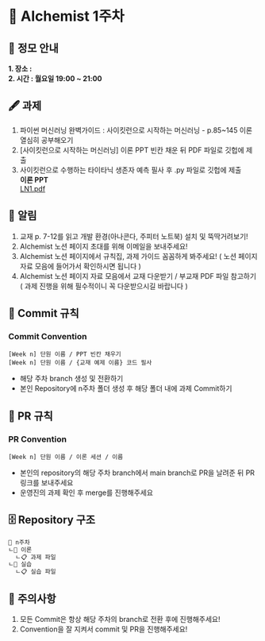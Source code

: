 # 💠 AIchemist 1주차 

## 🌻 정모 안내
**1. 장소 :**   
**2. 시간 : 월요일 19:00 ~ 21:00**

## 🖋 과제
1. 파이썬 머신러닝 완벽가이드 : 사이킷런으로 시작하는 머신러닝 - p.85~145 이론 열심히 공부해오기
2. [사이킷런으로 시작하는 머신러닝] 이론 PPT 빈칸 채운 뒤 PDF 파일로 깃헙에 제출
3. 사이킷런으로 수행하는 타이타닉 생존자 예측 필사 후 .py  파일로 깃헙에 제출   
**이론 PPT**   
[LN1.pdf](https://github.com/Ewha-AIchemist-2/Session/files/14568177/LN1.pdf)   

## 🚨 알림
1. 교재 p. 7-12를 읽고 개발 환경(아나콘다, 주피터 노트북) 설치 및 뚝딱거려보기!
2. AIchemist 노션 페이지 초대를 위해 이메일을 보내주세요!
3. AIchemist 노션 페이지에서 규칙집, 과제 가이드 꼼꼼하게 봐주세요!
( 노션 페이지 자료 모음에 들어가서 확인하시면 됩니다 )
4. AIchemist 노션 페이지 자료 모음에서 교재 다운받기 / 부교재 PDF 파일 참고하기
( 과제 진행을 위해 필수적이니 꼭 다운받으시길 바랍니다 )

## 🌱 Commit 규칙   
### Commit Convention      
    [Week n] 단원 이름 / PPT 빈칸 채우기   
    [Week n] 단원 이름 / {교재 예제 이름} 코드 필사      
+ 해당 주차 branch 생성 및 전환하기 
+ 본인 Repository에 n주차 폴더 생성 후 해당 폴더 내에 과제 Commit하기   
## 🌱 PR 규칙          
### PR Convention         
    [Week n] 단원 이름 / 이론 세션 / 이름        
+ 본인의 repository의 해당 주차 branch에서 main branch로 PR을 날려준 뒤 PR 링크를 보내주세요
+ 운영진의 과제 확인 후 merge를 진행해주세요 

## 🗄 Repository 구조
```bash
📁 n주차
ㄴ📁 이론
  ㄴ📋 과제 파일
ㄴ📁 실습
  ㄴ📋 실습 파일
```

## 🚨 주의사항   
1. 모든 Commit은 항상 해당 주차의 branch로 전환 후에 진행해주세요!
2. Convention을 잘 지켜서 commit 및 PR을 진행해주세요!
